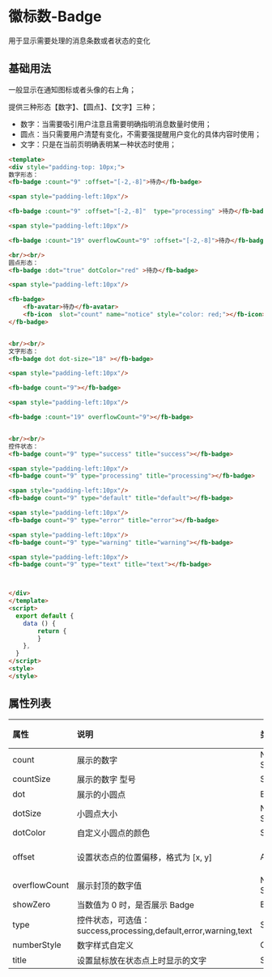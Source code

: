 [comment]: <> (fb-docs: docsify/fb-ui/04/badge/README.md)

# 徽标数-Badge
用于显示需要处理的消息条数或者状态的变化

## 基础用法

一般显示在通知图标或者头像的右上角；

提供三种形态【数字】、【圆点】、【文字】三种；
- 数字：当需要吸引用户注意且需要明确指明消息数量时使用；
- 圆点：当只需要用户清楚有变化，不需要强提醒用户变化的具体内容时使用；
- 文字：只是在当前页明确表明某一种状态时使用；

```html run {title:'示例演示'}
<template>
<div style="padding-top: 10px;">
数字形态：
<fb-badge :count="9" :offset="[-2,-8]">待办</fb-badge>

<span style="padding-left:10px"/>

<fb-badge :count="9" :offset="[-2,-8]"  type="processing" >待办</fb-badge>

<span style="padding-left:10px"/>

<fb-badge :count="19" overflowCount="9" :offset="[-2,-8]">待办</fb-badge>

<br/><br/>
圆点形态：
<fb-badge :dot="true" dotColor="red" >待办</fb-badge>

<span style="padding-left:10px"/>

<fb-badge>
	<fb-avatar>待办</fb-avatar>
	<fb-icon  slot="count" name="notice" style="color: red;"></fb-icon>
</fb-badge>


<br/><br/>
文字形态：
<fb-badge dot dot-size="18" ></fb-badge>

<span style="padding-left:10px"/>

<fb-badge count="9"></fb-badge>

<span style="padding-left:10px"/>

<fb-badge :count="19" overflowCount="9"></fb-badge>


<br/><br/>
控件状态：
<fb-badge count="9" type="success" title="success"></fb-badge>

<span style="padding-left:10px"/>
<fb-badge count="9" type="processing" title="processing"></fb-badge>

<span style="padding-left:10px"/>
<fb-badge count="9" type="default" title="default"></fb-badge>

<span style="padding-left:10px"/>
<fb-badge count="9" type="error" title="error"></fb-badge>

<span style="padding-left:10px"/>
<fb-badge count="9" type="warning" title="warning"></fb-badge>

<span style="padding-left:10px"/>
<fb-badge count="9" type="text" title="text"></fb-badge>



</div>
</template>
<script>
  export default {
	data () {
		return {
		}
	},
  }
</script>
<style>
</style>
```

## 属性列表

| 属性 | 说明 | 类型 | 默认值 |
|:-----|:----|:-----|:-------|
| count | 展示的数字 | Number, String |
| countSize | 展示的数字 型号 | String |
| dot | 展示的小圆点 | Boolean | false
| dotSize | 小圆点大小 | Number, String | 6 |
| dotColor | 自定义小圆点的颜色 | String |
| offset | 设置状态点的位置偏移，格式为 [x, y] | Array | () => [0, 0]
| overflowCount | 展示封顶的数字值 | Number, String | 99
| showZero | 当数值为 0 时，是否展示 Badge | Boolean | false
| type | 控件状态，可选值：success,processing,default,error,warning,text| String |
| numberStyle | 数字样式自定义 | Object |
| title | 设置鼠标放在状态点上时显示的文字 | String |
